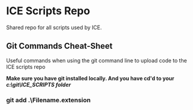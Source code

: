 # ICE Scripts Repo

Shared repo for all scripts used by ICE.

## Git Commands Cheat-Sheet
Useful commands when using the git command line to upload code to the ICE scripts repo

**Make sure you have git installed locally. And you have cd'd to your _c:\git\ICE_SCRIPTS folder_**

### git add .\Filename.extension
